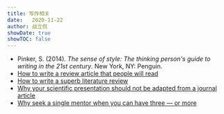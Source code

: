 ```yaml
---
title: 写作相关
date:   2020-11-22
author: 战立侃
showDate: true
showTOC: false
---
```


- Pinker, S. (2014). *The sense of style: The thinking person's guide to writing in the 21st century*. New York, NY: Penguin.
- [How to write a review article that people will read](http://crosstalk.cell.com/blog/how-to-write-a-review-article-that-people-will-read)
- [How to write a superb literature review](https://www.nature.com/articles/d41586-020-03422-x)
- [Why your scientific presentation should not be adapted from a journal article](https://www.nature.com/articles/d41586-020-03300-6)
- [Why seek a single mentor when you can have three — or more](https://www.nature.com/articles/d41586-020-03339-5)